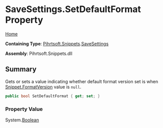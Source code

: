 # SaveSettings\.SetDefaultFormat Property

[Home](../../../../README.md)

**Containing Type**: [Pihrtsoft.Snippets](../../README.md)\.[SaveSettings](../README.md)

**Assembly**: Pihrtsoft\.Snippets\.dll

## Summary

Gets or sets a value indicating whether default format version set is when [Snippet.FormatVersion](../../Snippet/FormatVersion/README.md) value is `null`\.

```csharp
public bool SetDefaultFormat { get; set; }
```

### Property Value

System\.[Boolean](https://docs.microsoft.com/en-us/dotnet/api/system.boolean)


